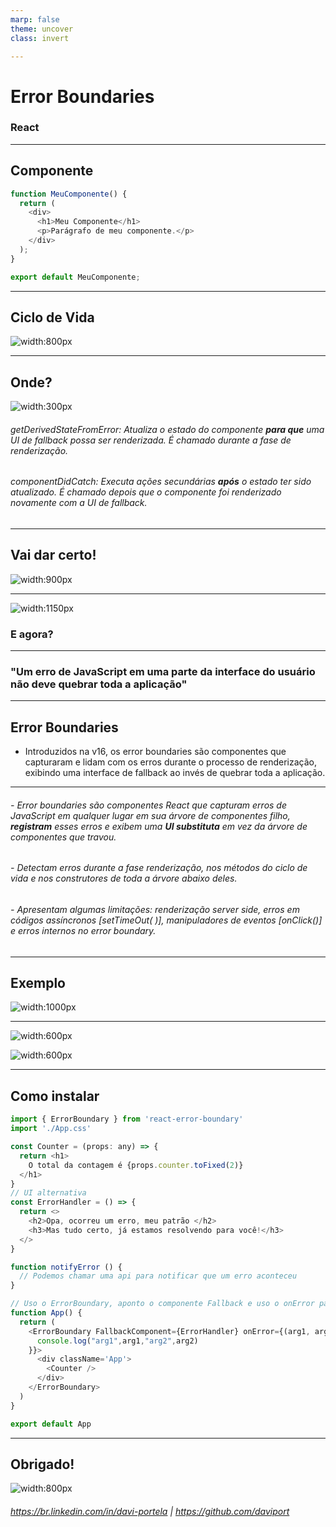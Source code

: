 ```yaml
---
marp: false
theme: uncover
class: invert

---
```


# Error Boundaries
### React

---

## Componente

```javascript
function MeuComponente() {
  return (
    <div>
      <h1>Meu Componente</h1>
      <p>Parágrafo de meu componente.</p>
    </div>
  );
}

export default MeuComponente;
```

---
## Ciclo de Vida

![width:800px ](./img/lc.png) 



---
## Onde?

![width:300px](./img/rlcmethods.png)

###### getDerivedStateFromError: Atualiza o estado do componente **para que** uma UI de fallback possa ser renderizada. É chamado durante a fase de renderização.
###### componentDidCatch: Executa ações secundárias **após** o estado ter sido atualizado. É chamado depois que o componente foi renderizado novamente com a UI de fallback.

---

## Vai dar certo!

![width:900px ](./img/conf.jpeg)

---

![width:1150px](./img/error.jpeg)

### E agora?


---
### "Um erro de JavaScript em uma parte da interface do usuário não deve quebrar toda a aplicação"

---
## Error Boundaries

* Introduzidos na v16, os error boundaries são componentes que capturaram e lidam com os erros durante o processo de renderização, exibindo uma interface de fallback ao invés de quebrar toda a aplicação. 
---


###### - Error boundaries são componentes React que capturam erros de JavaScript em qualquer lugar em sua árvore de componentes filho, **registram** esses erros e exibem uma **UI substituta** em vez da árvore de componentes que travou. 
###### - Detectam erros durante a fase renderização, nos métodos do ciclo de vida e nos construtores de toda a árvore abaixo deles.
###### - Apresentam algumas limitações: renderização server side, erros em códigos assíncronos [setTimeOut( )], manipuladores de eventos [onClick()] e erros internos no error boundary. 


---

## Exemplo

![width:1000px](./img/telaexemplo.png)

---

![width:600px](./img/dashboardex.png)


![width:600px](./img/saleserrorex.webp)

---
## Como instalar
```javascript
import { ErrorBoundary } from 'react-error-boundary'
import './App.css'

const Counter = (props: any) => {
  return <h1>
    O total da contagem é {props.counter.toFixed(2)}
  </h1>
}
// UI alternativa
const ErrorHandler = () => {
  return <>
    <h2>Opa, ocorreu um erro, meu patrão </h2>
    <h3>Mas tudo certo, já estamos resolvendo para você!</h3>
  </>
}

function notifyError () {
  // Podemos chamar uma api para notificar que um erro aconteceu
}

// Uso o ErrorBoundary, aponto o componente Fallback e uso o onError para comunicar o erro ocorrido.
function App() {
  return (
    <ErrorBoundary FallbackComponent={ErrorHandler} onError={(arg1, arg2)=>{
      console.log("arg1",arg1,"arg2",arg2)
    }}>
      <div className='App'>
        <Counter />
      </div>
    </ErrorBoundary>
  )
}

export default App
```
---

## Obrigado!
![width:800px ](./img/tiririca.jpeg)
###### https://br.linkedin.com/in/davi-portela  | https://github.com/daviport
